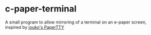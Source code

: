 # c-paper-terminal
A small program to allow mirroring of a terminal on an e-paper screen, inspired by [jouko's PaperTTY](https://github.com/joukos/PaperTTY/tree/main)
